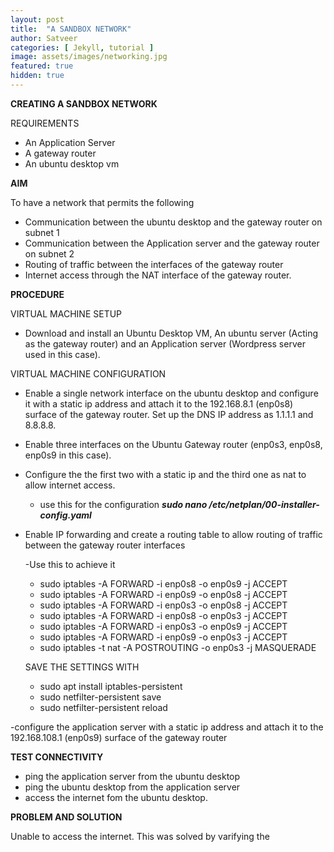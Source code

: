 ```yaml
---
layout: post
title:  "A SANDBOX NETWORK"
author: Satveer
categories: [ Jekyll, tutorial ]
image: assets/images/networking.jpg
featured: true
hidden: true
---
```

**CREATING A SANDBOX NETWORK**

REQUIREMENTS 

- An Application Server
- A gateway router
- An ubuntu desktop vm

**AIM**

To have a network that permits the following 
- Communication between the ubuntu desktop and the gateway router on subnet 1
- Communication between the Application server and the gateway router on subnet 2
- Routing of traffic between the interfaces of the gateway router
- Internet access through the NAT interface of the gateway router.

**PROCEDURE** 

VIRTUAL MACHINE SETUP
- Download and install an Ubuntu Desktop VM, An ubuntu server (Acting as the gateway router) and an Application server (Wordpress server used in this case).

VIRTUAL MACHINE CONFIGURATION
- Enable a single network interface on the ubuntu desktop and configure it with a static ip address and attach it to the 192.168.8.1 (enp0s8) surface of the gateway router. Set up the DNS IP address as 1.1.1.1 and 8.8.8.8.
- Enable three interfaces on the Ubuntu Gateway router (enp0s3, enp0s8, enp0s9 in this case). 
- Configure the the first two with a static ip and the third one as nat to allow internet access.
    - use this for the configuration ***sudo nano /etc/netplan/00-installer-config.yaml***
- Enable IP forwarding and create a routing table to allow routing of traffic between the gateway router interfaces
    
    -Use this to achieve it
    - sudo iptables -A FORWARD -i enp0s8 -o enp0s9 -j ACCEPT
    - sudo iptables -A FORWARD -i enp0s9 -o enp0s8 -j ACCEPT
    - sudo iptables -A FORWARD -i enp0s3 -o enp0s8 -j ACCEPT
    - sudo iptables -A FORWARD -i enp0s8 -o enp0s3 -j ACCEPT
    - sudo iptables -A FORWARD -i enp0s3 -o enp0s9 -j ACCEPT
    - sudo iptables -A FORWARD -i enp0s9 -o enp0s3 -j ACCEPT
    - sudo iptables -t nat -A POSTROUTING -o enp0s3 -j MASQUERADE

    SAVE THE SETTINGS WITH

    - sudo apt install iptables-persistent
    - sudo netfilter-persistent save
    - sudo netfilter-persistent reload

-configure the application server with a static ip address and attach it to the 192.168.108.1 (enp0s9) surface of the gateway router

**TEST CONNECTIVITY**

- ping the application server from the ubuntu desktop
- ping the ubuntu desktop from the application server
- access the internet fom the ubuntu desktop.

**PROBLEM AND SOLUTION**

Unable to access the internet.
This was solved by varifying the 
